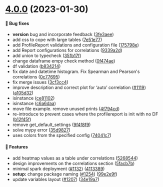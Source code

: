 # [4.0.0](https://github.com/ydataai/ydata-profiling/compare/v3.6.3...v4.0.0) (2023-01-30)


#### 🐛 Bug fixes

* __version__ bug and incorporate feedback ([3fe3aee](https://github.com/ydataai/ydata-profiling/commit/3fe3aeef71074aa1160eadbb44bfd2f020c653e9))
* add css to cope with large tables ([7e51e77](https://github.com/ydataai/ydata-profiling/commit/7e51e77e5196a6d135ddc44a315a50a69ff9ce27))
* add ProfileReport validations and configuration file ([175798e](https://github.com/ydataai/ydata-profiling/commit/175798edd97712a9db715ae786a0559f52617675))
* add Report configurations for correlations ([9339a2d](https://github.com/ydataai/ydata-profiling/commit/9339a2d90faac5734e045da226de273fa93c5286))
* add union to typecheck ([351b17f](https://github.com/ydataai/ydata-profiling/commit/351b17f3ca86d34864980bd6c46f714a7d5c13d1))
* change dataframe empy check method ([0f474ae](https://github.com/ydataai/ydata-profiling/commit/0f474ae51745b51d382ef80bffd9eef278faaf38))
* df validation ([b834214](https://github.com/ydataai/ydata-profiling/commit/b834214995e583e0fb2f003e71db53e4e7c63699))
* fix date and datetime histogram. Fix Spearman and Pearson's correlations ([0c77695](https://github.com/ydataai/ydata-profiling/commit/0c77695ea3878a41754e3f33bd7231a2cce61c72))
* fix merge issues ([3cf3cc4](https://github.com/ydataai/ydata-profiling/commit/3cf3cc4fcf132019078a77b7dd61cbe4d69052b6))
* improve description and correct plot for ‘auto’ correlation ([#1119](https://github.com/ydataai/ydata-profiling/issues/1119)) ([a105d32](https://github.com/ydataai/ydata-profiling/commit/a105d32128fb3b0bf4332b3e027b28e340f1c14f))
* isinstance ([ce81102](https://github.com/ydataai/ydata-profiling/commit/ce81102f9f994a48ff3539b6019a540ecc0a9fc1))
* isinstance ([c6a6daa](https://github.com/ydataai/ydata-profiling/commit/c6a6daa768a3f06bf09a65f4358e860c4206cf81))
* move file example. remove unused prints ([4f794cd](https://github.com/ydataai/ydata-profiling/commit/4f794cde3e333764c00fd47c9aa41e9df9c6e5e8))
* re-introduce to prevent cases where the profilereport is init with no DF ([b12f45f](https://github.com/ydataai/ydata-profiling/commit/b12f45f2b5e92c5fa815d9e8a540d42ca3b231e0))
* remove get_default_settings ([9f4f8f9](https://github.com/ydataai/ydata-profiling/commit/9f4f8f93eba7a4c77a920827e12881e9ac1313e6))
* solve mypy error ([35d9827](https://github.com/ydataai/ydata-profiling/commit/35d982731b597e1f8e613f8c1b97c6120f6ea3bd))
* uses colors from the specified config ([74041c7](https://github.com/ydataai/ydata-profiling/commit/74041c78d48242fb3debcd2a0b52be29be72fe68))


#### 🎉 Features

* add heatmap values as a table under correlations ([5268544](https://github.com/ydataai/ydata-profiling/commit/5268544120d0b3d17934b89e49152e874259f406))
* design improvements on the correlations section ([5facb7b](https://github.com/ydataai/ydata-profiling/commit/5facb7b793982c8eeda1fbf51b6346c437c8623d))
* minimal spark deployment ([#1132](https://github.com/ydataai/ydata-profiling/issues/1132)) ([4113389](https://github.com/ydataai/ydata-profiling/commit/4113389aa13b3b8304967fa90e31d49519be5753))
* **setup:** change package naming ([#1254](https://github.com/ydataai/ydata-profiling/issues/1254)) ([99e2e9f](https://github.com/ydataai/ydata-profiling/commit/99e2e9f39aa1f50afce7cf8aab38d3f1d7a2040c))
* update variables layout ([#1207](https://github.com/ydataai/ydata-profiling/issues/1207)) ([34e19a7](https://github.com/ydataai/ydata-profiling/commit/34e19a7a1e47b9d540914dfcaed2c2a951445e6b))
